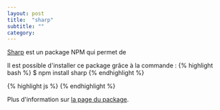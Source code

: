 ```yaml
---
layout: post
title:  "sharp"
subtitle: ""
category: 
---
```


[Sharp][sharp] est un package NPM qui permet de 

Il est possible d'installer ce package grâce à la commande :
{% highlight bash %}
$ npm install sharp
{% endhighlight %}

{% highlight js %}
{% endhighlight %}

Plus d'information sur [la page du package][sharp].


[sharp]: https://github.com/
